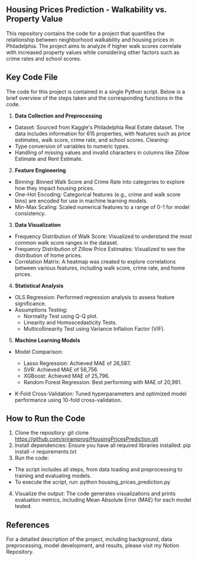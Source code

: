 ## Housing Prices Prediction - Walkability vs. Property Value
This repository contains the code for a project that quantifies the relationship between neighborhood walkability and housing prices in Philadelphia. The project aims to analyze if higher walk scores correlate with increased property values while considering other factors such as crime rates and school scores.

## Key Code File
The code for this project is contained in a single Python script. Below is a brief overview of the steps taken and the corresponding functions in the code.

1. **Data Collection and Preprocessing**
- Dataset: Sourced from Kaggle's Philadelphia Real Estate dataset. The data includes information for 615 properties, with features such as price estimates, walk score, crime rate, and school scores.
Cleaning:
- Type conversion of variables to numeric types.
- Handling of missing values and invalid characters in columns like Zillow Estimate and Rent Estimate.

2.  **Feature Engineering**
- Binning: Binned Walk Score and Crime Rate into categories to explore how they impact housing prices.
- One-Hot Encoding: Categorical features (e.g., crime and walk score bins) are encoded for use in machine learning models.
- Min-Max Scaling: Scaled numerical features to a range of 0-1 for model consistency.

3. **Data Visualization**
- Frequency Distribution of Walk Score: Visualized to understand the most common walk score ranges in the dataset.
- Frequency Distribution of Zillow Price Estimates: Visualized to see the distribution of home prices.
- Correlation Matrix: A heatmap was created to explore correlations between various features, including walk score, crime rate, and home prices.

4. **Statistical Analysis**
- OLS Regression: Performed regression analysis to assess feature significance.
- Assumptions Testing:
  - Normality Test using Q-Q plot.
  - Linearity and Homoscedasticity Tests.
  - Multicollinearity Test using Variance Inflation Factor (VIF).

5. **Machine Learning Models**
- Model Comparison:
  - Lasso Regression: Achieved MAE of 26,587.
  - SVR: Achieved MAE of 56,756.
  - XGBoost: Achieved MAE of 25,796.
  - Random Forest Regression: Best performing with MAE of 20,991.
  
- K-Fold Cross-Validation: Tuned hyperparameters and optimized model performance using 10-fold cross-validation.

## How to Run the Code
1. Clone the repository: git clone https://github.com/sriramprog/HousingPricesPrediction.git
2. Install dependencies: Ensure you have all required libraries installed: pip install -r requirements.txt
3. Run the code:
- The script includes all steps, from data loading and preprocessing to training and evaluating models.
- To execute the script, run: python housing_prices_prediction.py
4. Visualize the output: The code generates visualizations and prints evaluation metrics, including Mean Absolute Error (MAE) for each model tested.

## References
For a detailed description of the project, including background, data preprocessing, model development, and results, please visit my Notion Repository.
